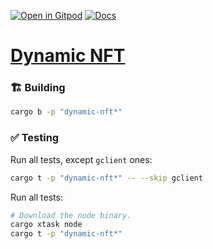 [![Open in Gitpod](https://img.shields.io/badge/Open_in-Gitpod-white?logo=gitpod)](https://gitpod.io/#FOLDER=dynamic-nft/https://github.com/gear-foundation/dapps)
[![Docs](https://img.shields.io/github/actions/workflow/status/gear-foundation/dapps/contracts-docs.yml?logo=rust&label=docs)](https://dapps.gear.rs/dynamic_nft_io)

# [Dynamic NFT](https://wiki.gear-tech.io/docs/examples/dynamic-nft)

### 🏗️ Building

```sh
cargo b -p "dynamic-nft*"
```

### ✅ Testing

Run all tests, except `gclient` ones:
```sh
cargo t -p "dynamic-nft*" -- --skip gclient
```

Run all tests:
```sh
# Download the node binary.
cargo xtask node
cargo t -p "dynamic-nft*"
```
